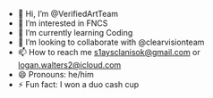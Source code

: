 - 👋 Hi, I’m @VerifiedArtTeam
- 👀 I’m interested in FNCS
- 🌱 I’m currently learning Coding
- 💞️ I’m looking to collaborate with @clearvisionteam
- 📫 How to reach me s1aysclanisok@gmail.com or logan.walters2@icloud.com
- 😄 Pronouns: he/him
- ⚡ Fun fact: I won a duo cash cup

<!---
VerifiedArtTeam/VerifiedArtTeam is a ✨ special ✨ repository because its `README.md` (this file) appears on your GitHub profile.
You can click the Preview link to take a look at your changes.
--->
